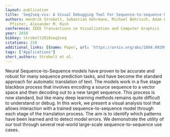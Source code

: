 ```yaml
---
layout: publication
title: 'Seq2seq-vis: A Visual Debugging Tool For Sequence-to-sequence Models'
authors: Hendrik Strobelt, Sebastian Gehrmann, Michael Behrisch, Adam Perer, Hanspeter
  Pfister, Alexander M. Rush
conference: IEEE Transactions on Visualization and Computer Graphics
year: 2018
bibkey: strobelt2018seq2seq
citations: 218
additional_links: [{name: Paper, url: 'https://arxiv.org/abs/1804.09299'}]
tags: ["Applications"]
short_authors: Strobelt et al.
---
```

Neural Sequence-to-Sequence models have proven to be accurate and robust for
many sequence prediction tasks, and have become the standard approach for
automatic translation of text. The models work in a five stage blackbox process
that involves encoding a source sequence to a vector space and then decoding
out to a new target sequence. This process is now standard, but like many deep
learning methods remains quite difficult to understand or debug. In this work,
we present a visual analysis tool that allows interaction with a trained
sequence-to-sequence model through each stage of the translation process. The
aim is to identify which patterns have been learned and to detect model errors.
We demonstrate the utility of our tool through several real-world large-scale
sequence-to-sequence use cases.